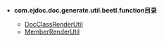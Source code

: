 





- **com.ejdoc.doc.generate.util.beetl.function目录**

	- [DocClassRenderUtil](jdocGenerate/com/ejdoc/doc/generate/util/beetl/function/DocClassRenderUtil.md)
	- [MemberRenderUtil](jdocGenerate/com/ejdoc/doc/generate/util/beetl/function/MemberRenderUtil.md)
